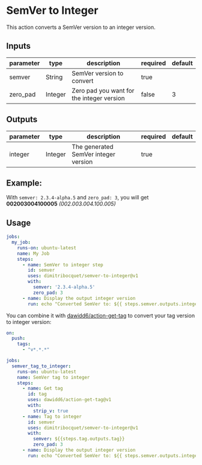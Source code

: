 # SemVer to Integer

This action converts a SemVer version to an integer version.

## Inputs

| parameter | type    | description                               | required | default |
|-----------|---------|-------------------------------------------|----------|---------|
| semver    | String  | SemVer version to convert                 | true     |         |
| zero_pad  | Integer | Zero pad you want for the integer version | false    | 3       |

## Outputs

| parameter | type    | description                          | required | default |
|-----------|---------|--------------------------------------|----------|---------|
| integer   | Integer | The generated SemVer integer version | true     |         |

## Example:

With `semver: 2.3.4-alpha.5` and `zero_pad: 3`, you will get **002003004100005** *(002.003.004.100.005)*

## Usage

```yml
jobs:
  my_job:
    runs-on: ubuntu-latest
    name: My Job
    steps:
      - name: SemVer to integer step
        id: semver
        uses: dimitribocquet/semver-to-integer@v1
        with:
          semver: '2.3.4-alpha.5'
          zero_pad: 3
      - name: Display the output integer version
        run: echo "Converted SemVer to: ${{ steps.semver.outputs.integer }}"
```

You can combine it with [dawidd6/action-get-tag](https://github.com/dawidd6/action-get-tag) to convert your tag version to integer version:

```yml
on:
  push:
    tags:
      - "v*.*.*"

jobs:
  semver_tag_to_integer:
    runs-on: ubuntu-latest
    name: SemVer tag to integer
    steps:
      - name: Get tag
        id: tag
        uses: dawidd6/action-get-tag@v1
        with:
          strip_v: true
      - name: Tag to integer
        id: semver
        uses: dimitribocquet/semver-to-integer@v1
        with:
          semver: ${{steps.tag.outputs.tag}}
          zero_pad: 3
      - name: Display the output integer version
        run: echo "Converted SemVer to: ${{ steps.semver.outputs.integer }}"
```
